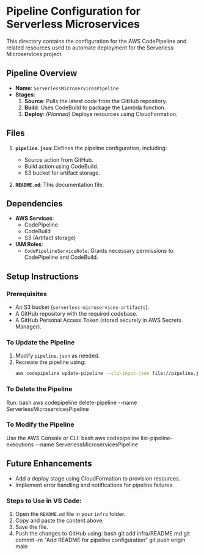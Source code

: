 # Pipeline Configuration for Serverless Microservices

This directory contains the configuration for the AWS CodePipeline and related resources used to automate deployment for the Serverless Microservices project.

## Pipeline Overview
- **Name**: `ServerlessMicroservicesPipeline`
- **Stages**:
  1. **Source**: Pulls the latest code from the GitHub repository.
  2. **Build**: Uses CodeBuild to package the Lambda function.
  3. **Deploy**: *(Planned)* Deploys resources using CloudFormation.

## Files
1. **`pipeline.json`**: Defines the pipeline configuration, including:
   - Source action from GitHub.
   - Build action using CodeBuild.
   - S3 bucket for artifact storage.

2. **`README.md`**: This documentation file.

## Dependencies
- **AWS Services**:
  - CodePipeline
  - CodeBuild
  - S3 (Artifact storage)
- **IAM Roles**:
  - `CodePipelineServiceRole`: Grants necessary permissions to CodePipeline and CodeBuild.

## Setup Instructions
### Prerequisites
- An S3 bucket (`serverless-microservices-artifacts`).
- A GitHub repository with the required codebase.
- A GitHub Personal Access Token (stored securely in AWS Secrets Manager).

### To Update the Pipeline
1. Modify `pipeline.json` as needed.
2. Recreate the pipeline using:
   ```bash
   aws codepipeline update-pipeline --cli-input-json file://pipeline.json

### To Delete the Pipeline
Run:
bash
    aws codepipeline delete-pipeline --name ServerlessMicroservicesPipeline

### To Modify the Pipeline
Use the AWS Console or CLI:
bash
    aws codepipeline list-pipeline-executions --name ServerlessMicroservicesPipeline

## Future Enhancements
- Add a deploy stage using CloudFormation to provision resources.
- Implement error handling and notifications for pipeline failures.

### Steps to Use in VS Code:
1. Open the `README.md` file in your `infra` folder.
2. Copy and paste the content above.
3. Save the file.
4. Push the changes to GitHub using:
bash
   git add infra/README.md
   git commit -m "Add README for pipeline configuration"
   git push origin main
